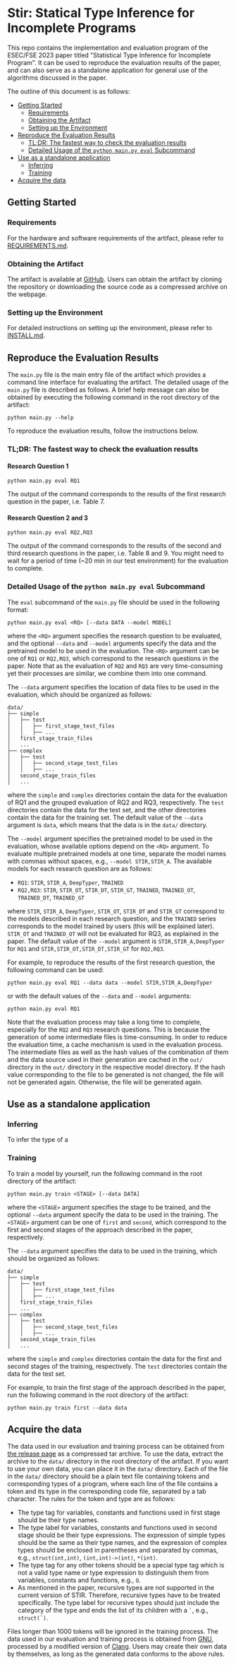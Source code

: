 # Stir: Statical Type Inference for Incomplete Programs
This repo contains the implementation and evaluation program of the ESEC/FSE 2023 paper 
titled "Statistical Type Inference for Incomplete Program". It can be used to reproduce the evaluation results of the paper, and can also serve as a standalone application for general use of the algorithms discussed in the paper.

The outline of this document is as follows:
- [Getting Started](#getting-started)
  - [Requirements](#requirements)
  - [Obtaining the Artifact](#obtaining-the-artifact)
  - [Setting up the Environment](#setting-up-the-environment)
- [Reproduce the Evaluation Results](#reproduce-the-evaluation-results)
  - [TL;DR: The fastest way to check the evaluation results](#tldr-the-fastest-way-to-check-the-evaluation-results)
  - [Detailed Usage of the `python main.py eval` Subcommand](#detailed-usage-of-the-python-mainpy-eval-subcommand)
- [Use as a standalone application](#use-as-a-standalone-application)
  - [Inferring](#inferring)
  - [Training](#training)
- [Acquire the data](#acquire-the-data)

## Getting Started

### Requirements
For the hardware and software requirements of the artifact, please refer to [REQUIREMENTS.md](REQUIREMENTS.md).

### Obtaining the Artifact

The artifact is available at [GitHub](https://github.com/StirArtifact/stir/tree/fse2023). Users can obtain the artifact by cloning the repository or downloading the source code as a compressed archive on the webpage.

### Setting up the Environment
For detailed instructions on setting up the environment, please refer to [INSTALL.md](INSTALL.md).


## Reproduce the Evaluation Results
The `main.py` file is the main entry file of the artifact which provides a command line interface for evaluating the 
artifact. The detailed usage of the `main.py` file is described as follows. A brief help message can also be obtained by
executing the following command in the root directory of the artifact:

```shell
python main.py --help

```
To reproduce the evaluation results, follow the instructions below.

### TL;DR: The fastest way to check the evaluation results

#### Research Question 1
```shell
python main.py eval RQ1
```
The output of the command corresponds to the results of the first research question in the paper, i.e. Table 7.
#### Research Question 2 and 3
```shell
python main.py eval RQ2,RQ3
```
The output of the command corresponds to the results of the second and third research questions in the paper, i.e. Table 8 and 9. You might need to wait for a period of time (~20 min in our test environment) for the evaluation to complete.

### Detailed Usage of the `python main.py eval` Subcommand

The `eval` subcommand of the `main.py` file should be used in the following format:

```shell
python main.py eval <RQ> [--data DATA --model MODEL]
```

where the `<RQ>` argument specifies the research question to be evaluated, and the optional `--data` and `--model`
arguments specify the data and the pretrained model to be used in the evaluation. The `<RQ>` argument can be one of `RQ1` or
`RQ2,RQ3`, which correspond to the research questions in the paper. Note that as the evaluation of `RQ2` and `RQ3` are
very time-consuming yet their processes are similar, we combine them into one command.

The `--data` argument specifies the location of data files to be
used in the evaluation, which should be organized as follows:
```text
data/
├── simple
│   ├── test
│   │   ├── first_stage_test_files
│   │   ├── ...
│   first_stage_train_files
│   ...
├── complex
│   ├── test
│   │   ├── second_stage_test_files
│   │   ├── ...
│   second_stage_train_files
│   ...
``` 
where the `simple` and `complex` directories contain the data for the evaluation of RQ1 and the grouped evaluation of RQ2 and RQ3,
respectively. The `test` directories contain the data for the test set, and the other directories contain the data for
the training set. The default value of the `--data` argument is `data`, which means that the data is in the `data/` directory.

The `--model` argument specifies the pretrained model to be used in the evaluation, whose available options depend on
the `<RQ>` argument. To evaluate multiple pretrained models at one time, separate the model names with commas without
spaces, e.g., `--model STIR,STIR_A`.
The available models for each research question are as follows:
- `RQ1`: `STIR`, `STIR_A`, `DeepTyper`, `TRAINED`
- `RQ2,RQ3`: `STIR`, `STIR_OT`, `STIR_DT`, `STIR_GT`, `TRAINED`, `TRAINED_OT`, `TRAINED_DT`, `TRAINED_GT`

where `STIR`, `STIR_A`, `DeepTyper`, `STIR_OT`, `STIR_DT` and `STIR_GT` correspond to the models described in each
research question, and the `TRAINED` series corresponds to the model trained by users (this will be explained later). `STIR_OT` and `TRAINED_OT` will not 
be evaluated for RQ3, as explained in the paper. The default value of the `--model` argument is `STIR,STIR_A,DeepTyper` for `RQ1` and `STIR,STIR_OT,STIR_DT,STIR_GT` for `RQ2,RQ3`.

For example, to reproduce the results of the first research question, the following command can be used:
```shell
python main.py eval RQ1 --data data --model STIR,STIR_A,DeepTyper
```
or with the default values of the `--data` and `--model` arguments:
```shell
python main.py eval RQ1
```

Note that the evaluation process may take a long time to complete, especially for the `RQ2` and `RQ3` research
questions. This is because the generation of some intermediate files is time-consuming. In order to reduce the
evaluation time, a cache mechanism is used in the evaluation process. The intermediate files as well as the hash values
of the combination of them and the data source used in their generation are cached in the `out/` directory in the
`out/` directory in the respective model directory. If the hash value corresponding to the file to be generated is not changed, the
file will not be generated again. Otherwise, the file will be generated again. 

## Use as a standalone application

### Inferring
To infer the type of a 

### Training
To train a model by yourself, run the following command in the root directory of the artifact:
```shell
python main.py train <STAGE> [--data DATA]
```
where the `<STAGE>` argument specifies the stage to be trained, and the optional `--data` argument
specify the data to be used in the training. The `<STAGE>` argument can be one of `first`
and `second`, which correspond to the first and second stages of the approach described in the paper, respectively.

The `--data` argument specifies the data to be used in the training, which should be organized as follows:
```text
data/
├── simple
│   ├── test
│   │   ├── first_stage_test_files
│   │   ├── ...
│   first_stage_train_files
│   ...
├── complex
│   ├── test
│   │   ├── second_stage_test_files
│   │   ├── ...
│   second_stage_train_files
│   ...
```
where the `simple` and `complex` directories contain the data for the first and second stages of the training,
respectively. The `test` directories contain the data for the test set.

For example, to train the first stage of the approach described in the paper, run the following command in the root
directory of the artifact:
```shell
python main.py train first --data data
```

## Acquire the data
The data used in our evaluation and training process can be obtained from [the release page](https://github.com/yuanmt/stir/releases) as a compressed tar archive. To use the data, extract the archive to the `data/` directory in the root directory of the artifact.
If you want to use your own
data, you can place it in the `data/` directory. Each of the file in the `data/` directory should be a plain text file
containing tokens and corresponding types of a program, where each line of the file contains a token and its type in the
corresponding code file, separated by a tab character. The rules for the token and type are as follows:
- The type tag for variables, constants and functions used in first stage should be their type names.
- The type label for variables, constants and functions used in second stage should be their type expressions. The
  expression of simple types should be the same as their type names, and the expression of complex types should be
  enclosed in parentheses and separated by commas, e.g., `struct(int,int)`, `(int,int)->(int)`, `*(int)`. 
- The type tag for any other tokens should be a special type tag which is not a valid type name or type expression
  to distinguish them from variables, constants and functions, e.g., `O`.
- As mentioned in the paper, recursive types are not supported in the current version of STIR. Therefore, recursive
  types have to be treated specifically. The type label for recursive types should just include the category of the 
  type and ends the list of its children with a `` ` ``, e.g., ``struct(`)``.

Files longer than 1000 tokens will be ignored in the training process. The data used in our evaluation and training process is obtained from
[GNU](https://www.gnu.org/), processed by a modified version of [Clang](https://clang.llvm.org/). Users may create
their own data by themselves, as long as the generated data conforms to the above rules. 